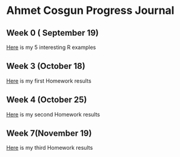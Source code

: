 # Ahmet Cosgun Progress Journal

## Week 0 ( September 19)

[Here](files/interestingexamples.html) is my 5 interesting R examples

## Week 3 (October 18)
[Here](files/Homework1-1.html) is my first Homework results

## Week 4 (October 25)
[Here](files/Homework2.html) is my second Homework results

## Week 7(November 19)
[Here](files/Homework3.html) is my third Homework results
